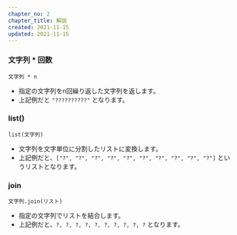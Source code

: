 ```yaml
---
chapter_no: 2
chapter_title: 解説
created: 2021-11-15
updated: 2021-11-15
---
```

### 文字列 * 回数
```syntax
文字列 * n
```
- 指定の文字列をn回繰り返した文字列を返します。
- 上記例だと `"??????????"` となります。

### list()
```syntax
list(文字列)
```
- 文字列を文字単位に分割したリストに変換します。
- 上記例だと、`["?", "?", "?", "?", "?", "?", "?", "?", "?", "?"]` というリストとなります。

### join
```syntax
文字列.join(リスト)
```
- 指定の文字列でリストを結合します。
- 上記例だと、`?, ?, ?, ?, ?, ?, ?, ?, ?, ?` となります。

